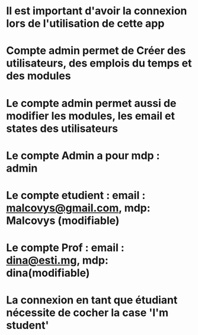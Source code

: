 # Il est important d'avoir la connexion lors de l'utilisation de cette app

# Compte admin permet de  Créer des utilisateurs, des emplois du temps et des modules
# Le compte admin permet aussi de modifier les modules, les email et states des utilisateurs

# Le compte Admin a pour mdp : admin
# Le compte etudient : email : malcovys@gmail.com, mdp: Malcovys (modifiable)
# Le compte Prof : email : dina@esti.mg, mdp: dina(modifiable)

# La connexion en tant que étudiant nécessite de cocher la case 'I'm student' 
